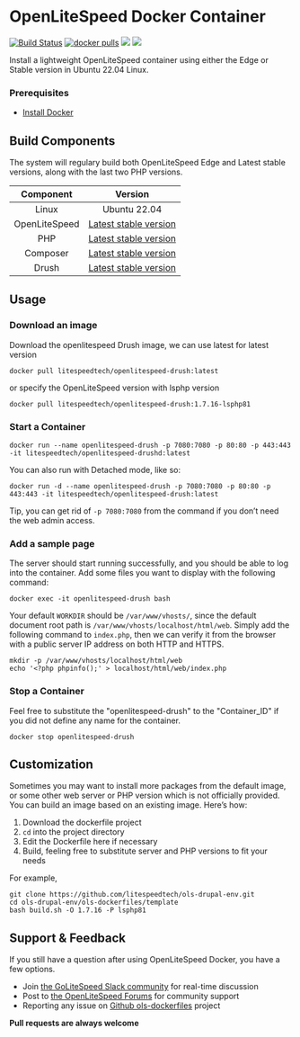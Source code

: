 # OpenLiteSpeed Docker Container
[![Build Status](https://github.com/litespeedtech/ols-drupal-env/workflows/docker-build/badge.svg)](https://github.com/litespeedtech/ols-drupal-env/actions/new)
[![docker pulls](https://img.shields.io/docker/pulls/litespeedtech/openlitespeed?style=flat&color=blue)](https://hub.docker.com/r/litespeedtech/openlitespeed)
[<img src="https://img.shields.io/badge/slack-LiteSpeed-blue.svg?logo=slack">](litespeedtech.com/slack) 
[<img src="https://img.shields.io/twitter/follow/litespeedtech.svg?label=Follow&style=social">](https://twitter.com/litespeedtech)

Install a lightweight OpenLiteSpeed container using either the Edge or Stable version in Ubuntu 22.04 Linux.

### Prerequisites
*  [Install Docker](https://www.docker.com/)

## Build Components
The system will regulary build both OpenLiteSpeed Edge and Latest stable versions, along with the last two PHP versions.

|Component|Version|
| :-------------: | :-------------: |
|Linux|Ubuntu 22.04|
|OpenLiteSpeed|[Latest stable version](https://openlitespeed.org/release-log/version-1-7-x)|
|PHP|[Latest stable version](http://rpms.litespeedtech.com/debian/)|
|Composer|[Latest stable version](https://getcomposer.org/)|
|Drush|[Latest stable version](https://www.drush.org/latest/)|

## Usage
### Download an image
Download the openlitespeed Drush image, we can use latest for latest version
```
docker pull litespeedtech/openlitespeed-drush:latest
```
or specify the OpenLiteSpeed version with lsphp version
```
docker pull litespeedtech/openlitespeed-drush:1.7.16-lsphp81
```
### Start a Container
```
docker run --name openlitespeed-drush -p 7080:7080 -p 80:80 -p 443:443 -it litespeedtech/openlitespeed-drushd:latest
```
You can also run with Detached mode, like so:
```
docker run -d --name openlitespeed-drush -p 7080:7080 -p 80:80 -p 443:443 -it litespeedtech/openlitespeed-drush:latest
```
Tip, you can get rid of `-p 7080:7080` from the command if you don’t need the web admin access.  

### Add a sample page
The server should start running successfully, and you should be able to log into the container. Add some files you want to display with the following command:
```
docker exec -it openlitespeed-drush bash
```
Your default `WORKDIR` should be `/var/www/vhosts/`, since the default document root path is `/var/www/vhosts/localhost/html/web`. Simply add the following command to `index.php`, then we can verify it from the browser with a public server IP address on both HTTP and HTTPS. 

```
mkdir -p /var/www/vhosts/localhost/html/web
echo '<?php phpinfo();' > localhost/html/web/index.php
```

### Stop a Container
Feel free to substitute the "openlitespeed-drush" to the "Container_ID" if you did not define any name for the container.
```
docker stop openlitespeed-drush
```

## Customization
Sometimes you may want to install more packages from the default image, or some other web server or PHP version which is not officially provided. You can build an image based on an existing image. Here’s how:
  1. Download the dockerfile project 
  2. `cd` into the project directory
  3. Edit the Dockerfile here if necessary
  4. Build, feeling free to substitute server and PHP versions to fit your needs 

For example,
```
git clone https://github.com/litespeedtech/ols-drupal-env.git
cd ols-drupal-env/ols-dockerfiles/template
bash build.sh -O 1.7.16 -P lsphp81
```

## Support & Feedback
If you still have a question after using OpenLiteSpeed Docker, you have a few options.
* Join [the GoLiteSpeed Slack community](https://litespeedtech.com/slack) for real-time discussion
* Post to [the OpenLiteSpeed Forums](https://forum.openlitespeed.org/) for community support
* Reporting any issue on [Github ols-dockerfiles](https://github.com/litespeedtech/ols-dockerfiles/issues) project

**Pull requests are always welcome** 